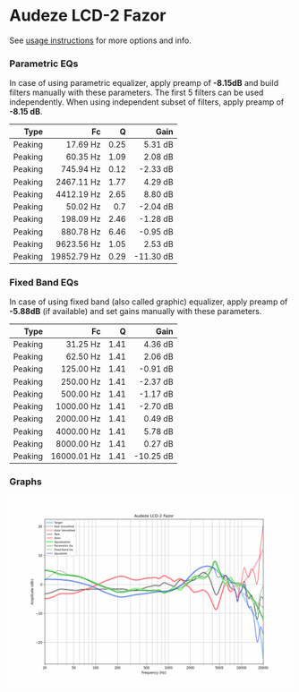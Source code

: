 # Audeze LCD-2 Fazor
See [usage instructions](https://github.com/jaakkopasanen/AutoEq#usage) for more options and info.

### Parametric EQs
In case of using parametric equalizer, apply preamp of **-8.15dB** and build filters manually
with these parameters. The first 5 filters can be used independently.
When using independent subset of filters, apply preamp of **-8.15 dB**.

| Type    | Fc          |    Q | Gain      |
|--------:|------------:|-----:|----------:|
| Peaking | 17.69 Hz    | 0.25 | 5.31 dB   |
| Peaking | 60.35 Hz    | 1.09 | 2.08 dB   |
| Peaking | 745.94 Hz   | 0.12 | -2.33 dB  |
| Peaking | 2467.11 Hz  | 1.77 | 4.29 dB   |
| Peaking | 4412.19 Hz  | 2.65 | 8.80 dB   |
| Peaking | 50.02 Hz    | 0.7  | -2.04 dB  |
| Peaking | 198.09 Hz   | 2.46 | -1.28 dB  |
| Peaking | 880.78 Hz   | 6.46 | -0.95 dB  |
| Peaking | 9623.56 Hz  | 1.05 | 2.53 dB   |
| Peaking | 19852.79 Hz | 0.29 | -11.30 dB |

### Fixed Band EQs
In case of using fixed band (also called graphic) equalizer, apply preamp of **-5.88dB**
(if available) and set gains manually with these parameters.

| Type    | Fc          |    Q | Gain      |
|--------:|------------:|-----:|----------:|
| Peaking | 31.25 Hz    | 1.41 | 4.36 dB   |
| Peaking | 62.50 Hz    | 1.41 | 2.06 dB   |
| Peaking | 125.00 Hz   | 1.41 | -0.91 dB  |
| Peaking | 250.00 Hz   | 1.41 | -2.37 dB  |
| Peaking | 500.00 Hz   | 1.41 | -1.17 dB  |
| Peaking | 1000.00 Hz  | 1.41 | -2.70 dB  |
| Peaking | 2000.00 Hz  | 1.41 | 0.49 dB   |
| Peaking | 4000.00 Hz  | 1.41 | 5.78 dB   |
| Peaking | 8000.00 Hz  | 1.41 | 0.27 dB   |
| Peaking | 16000.01 Hz | 1.41 | -10.25 dB |

### Graphs
![](./Audeze%20LCD-2%20Fazor.png)
